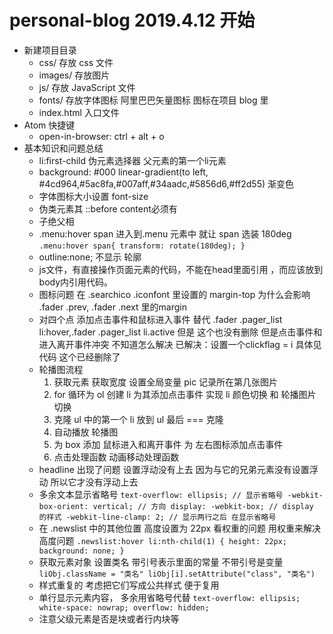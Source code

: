 # personal-blog 2019.4.12 开始

- 新建项目目录
  + css/ 存放 css 文件
  + images/ 存放图片
  + js/  存放 JavaScript 文件
  + fonts/ 存放字体图标 阿里巴巴矢量图标 图标在项目 blog 里
  + index.html 入口文件
- Atom 快捷键
  + open-in-browser: ctrl + alt + o
- 基本知识和问题总结
  + li:first-child 伪元素选择器 父元素的第一个li元素
  + background: #000 linear-gradient(to left, #4cd964,#5ac8fa,#007aff,#34aadc,#5856d6,#ff2d55) 渐变色
  + 字体图标大小设置 font-size
  + 伪类元素其 ::before content必须有
  + 子绝父相
  + .menu:hover span 进入到.menu 元素中 就让 span 选装 180deg
  `
  .menu:hover span{
    transform: rotate(180deg);
  }
  `
  + outline:none; 不显示 轮廓
  + js文件，有直接操作页面元素的代码，不能在head里面引用 ，而应该放到body内引用代码。
  + 图标问题 在 .searchico .iconfont 里设置的 margin-top 为什么会影响 .fader .prev, .fader .next 里的margin
  + 对四个点 添加点击事件和鼠标进入事件 替代 .fader .pager_list li:hover,.fader .pager_list li.active 但是 这个也没有删除 但是点击事件和进入离开事件冲突 不知道怎么解决 已解决：设置一个clickflag = i 具体见代码 这个已经删除了
  + 轮播图流程
    1. 获取元素 获取宽度 设置全局变量 pic 记录所在第几张图片
    2. for 循环为 ol 创建 li 为其添加点击事件 实现 li 颜色切换 和 轮播图片切换
    3. 克隆 ul 中的第一个 li 放到 ul 最后 === 克隆
    4. 自动播放 轮播图
    5. 为 box 添加 鼠标进入和离开事件 为 左右图标添加点击事件
    6. 点击处理函数 动画移动处理函数
  + headline 出现了问题 设置浮动没有上去 因为与它的兄弟元素没有设置浮动 所以它才没有浮动上去
  + 多余文本显示省略号
  `
    text-overflow: ellipsis; // 显示省略号
    -webkit-box-orient: vertical; // 方向
    display: -webkit-box; // display 的样式
    -webkit-line-clamp: 2; // 显示两行之后 在显示省略号
  `
  + 在 .newslist 中的其他位置 高度设置为 22px 看权重的问题 用权重来解决 高度问题
  `
  .newslist:hover li:nth-child(1) {
      height: 22px;
      background: none;
  }
  `
  + 获取元素对象 设置类名 带引号表示里面的常量 不带引号是变量
  `
    liObj.className = "类名"
    liObj[i].setAttribute("class", "类名")
  `
  + 样式重复的 考虑把它们写成公共样式 便于复用
  + 单行显示元素内容， 多余用省略号代替
  `
  text-overflow: ellipsis;
  white-space: nowrap;
  overflow: hidden;
  `
  + 注意父级元素是否是块或者行内块等

